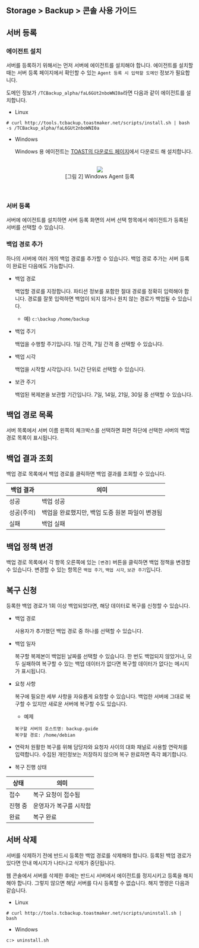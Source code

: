 ## Storage > Backup > 콘솔 사용 가이드

## 서버 등록
### 에이전트 설치
서버를 등록하기 위해서는 먼저 서버에 에이전트를 설치해야 합니다. 에이전트를 설치할 때는 서버 등록 페이지에서 확인할 수 있는 `Agent 등록 시 입력할 도메인` 정보가 필요합니다.

도메인 정보가 `/TCBackup_alpha/faL6GUt2nboWNI0a`라면 다음과 같이 에이전트를 설치합니다.

* Linux

```
# curl http://tools.tcbackup.toastmaker.net/scripts/install.sh | bash -s /TCBackup_alpha/faL6GUt2nboWNI0a
```

* Windows

	Windows 용 에이전트는 [TOAST의 다운로드 페이지](http://docs.cloud.toast.com/ko/Download)에서 다운로드 해 설치합니다.

<br>
<center>
<img src="http://static.toastoven.net/prod_backup/console_guide/console_guide_02.png"/>
<br>
[그림 2] Windows Agent 등록
</center>
<br>
<br>


### 서버 등록
서버에 에이전트를 설치하면 서버 등록 화면의 서버 선택 항목에서 에이전트가 등록된 서버를 선택할 수 있습니다.

### 백업 경로 추가
하나의 서버에 여러 개의 백업 경로를 추가할 수 있습니다. 백업 경로 추가는 서버 등록이 완료된 다음에도 가능합니다.

* 백업 경로

	백업할 경로를 지정합니다. 	파티션 정보를 포함한 절대 경로를 정확히 입력해야 합니다. 경로를 잘못 입력하면 백업이 되지 않거나 원치 않는 경로가 백업될 수 있습니다.

	* 예) `c:\backup` `/home/backup`

* 백업 주기

	백업을 수행할 주기입니다. 1일 간격, 7일 간격 중 선택할 수 있습니다.

* 백업 시각

	백업을 시작할 시각입니다. 1시간 단위로 선택할 수 있습니다.

* 보관 주기

	백업된 복제본을 보관할 기간입니다. 7일, 14일, 21일, 30일 중 선택할 수 있습니다.


## 백업 경로 목록
서버 목록에서 서버 이름 왼쪽의 체크박스를 선택하면 화면 하단에 선택한 서버의 백업 경로 목록이 표시됩니다.

## 백업 결과 조회
백업 경로 목록에서 백업 경로를 클릭하면 백업 결과를 조회할 수 있습니다.

| 백업 결과 | 의미 |
| --- | --- |
| 성공 | 백업 성공 |
| 성공(주의) | 백업을 완료했지만, 백업 도중 원본 파일이 변경됨 |
| 실패 | 백업 실패 |

## 백업 정책 변경

백업 경로 목록에서 각 항목 오른쪽에 있는 `[변경]` 버튼을 클릭하면 백업 정책을 변경할 수 있습니다. 변경할 수 있는 항목은 `백업 주기`, `백업 시각`, `보관 주기`입니다.

## 복구 신청
등록한 백업 경로가 1회 이상 백업되었다면, 해당 데이터로 복구를 신청할 수 있습니다.

* 백업 경로

	사용자가 추가했던 백업 경로 중 하나를 선택할 수 있습니다.

* 백업 일자

	복구할 복제본이 백업된 날짜를 선택할 수 있습니다. 한 번도 백업되지 않았거나, 모두 실패하여 복구할 수 있는 백업 데이터가 없다면 복구할 데이터가 없다는 메시지가 표시됩니다.

* 요청 사항

	복구에 필요한 세부 사항을 자유롭게 요청할 수 있습니다. 백업한 서버에 그대로 복구할 수 있지만 새로운 서버에 복구할 수도 있습니다.

	* 예제

	```
	복구할 서버의 호스트명: backup.guide
	복구할 경로: /home/debian
	```

* 연락처
	원활한 복구를 위해 담당자와 요청자 사이의 대화 채널로 사용할 연락처를 입력합니다. 수집된 개인정보는 저장하지 않으며 복구 완료하면 즉각 폐기합니다.

* 복구 진행 상태

|상태|의미|
|---|---|
|접수|복구 요청이 접수됨|
|진행 중|운영자가 복구를 시작함|
|완료|복구 완료|


## 서버 삭제

서버를 삭제하기 전에 반드시 등록한 백업 경로를 삭제해야 합니다. 등록된 백업 경로가 있다면 안내 메시지가 나타나고 삭제가 중단됩니다.

웹 콘솔에서 서버를 삭제한 후에는 반드시 서버에서 에이전트를 정지시키고 등록을 해지해야 합니다. 그렇지 않으면 해당 서버를 다시 등록할 수 없습니다. 해지 명령은 다음과 같습니다.

* Linux

```
# curl http://tools.tcbackup.toastmaker.net/scripts/uninstall.sh | bash

```

* Windows

```
c:> uninstall.sh
```
